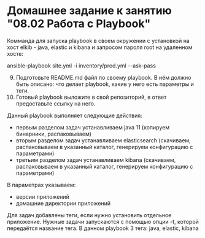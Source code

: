 # Домашнее задание к занятию "08.02 Работа с Playbook"

Комманда для запуска playbook в своем окружении с установкой на хост elkib - java, elastic и kibana и запросом пароля root на удаленном хосте:

ansible-playbook site.yml -i inventory/prod.yml --ask-pass

9.  Подготовьте README.md файл по своему playbook. В нём должно быть описано: что делает playbook, какие у него есть параметры и теги.
10. Готовый playbook выложите в свой репозиторий, в ответ предоставьте ссылку на него.

Данный playbook выполняет следующие действия:

- первым разделом задач устанавливаем java 11 (копируем бинарники, распаковываем)
- вторым разделом задач устанавливаем elasticsearch (скачиваем, распаковываем в указанный каталог, генерируем конфигурацию с параметрами)
- третьим разделом задач устанавливаем kibana (скачиваем, распаковываем в указанный каталог, генерируем конфигурацию с параметрами)


В параметрах указываем:

- версии приложений
- домашние директории приложений

Для задач добавлены теги, если нужно установить отдельное приложение.
Нужные задачи запускаются с помощью опции -t, которой передаётся название тега.
В данном playbook 3 тега: java, elastic, kibana
